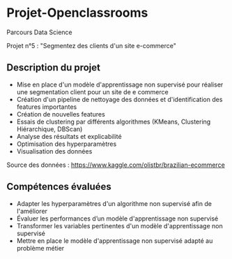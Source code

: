 # Projet-Openclassrooms
Parcours Data Science

Projet n°5 : "Segmentez des clients d'un site e-commerce"

## Description du projet
* Mise en place d'un modèle d'apprentissage non supervisé pour réaliser une segmentation client pour un site de e commerce
* Création d'un pipeline de nettoyage des données et d'identification des features importantes
* Création de nouvelles features
* Essais de clustering par différents algorithmes (KMeans, Clustering Hiérarchique, DBScan)
* Analyse des résultats et explicabilité
* Optimisation des hyperparamètres
* Visualisation des données

Source des données : https://www.kaggle.com/olistbr/brazilian-ecommerce

## Compétences évaluées
* Adapter les hyperparamètres d'un algorithme non supervisé afin de l'améliorer
* Évaluer les performances d’un modèle d'apprentissage non supervisé
* Transformer les variables pertinentes d'un modèle d'apprentissage non supervisé
* Mettre en place le modèle d'apprentissage non supervisé adapté au problème métier
